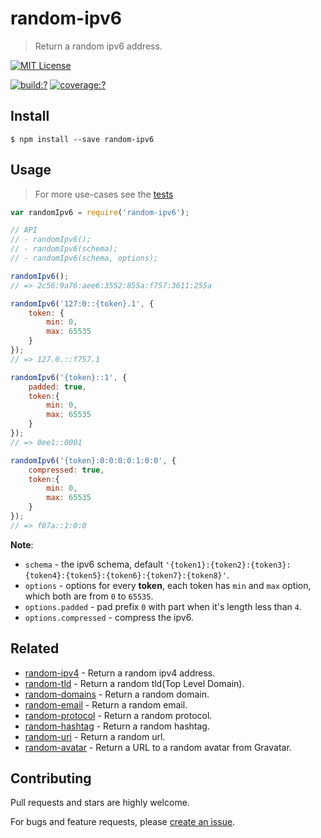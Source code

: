 # random-ipv6

> Return a random ipv6 address.

[![MIT License](https://img.shields.io/badge/license-MIT_License-green.svg?style=flat-square)](https://github.com/mock-end/random-ipv6/blob/master/LICENSE)

[![build:?](https://img.shields.io/travis/mock-end/random-ipv6/master.svg?style=flat-square)](https://travis-ci.org/mock-end/random-ipv6)
[![coverage:?](https://img.shields.io/coveralls/mock-end/random-ipv6/master.svg?style=flat-square)](https://coveralls.io/github/mock-end/random-ipv6)


## Install

```
$ npm install --save random-ipv6 
```

## Usage

> For more use-cases see the [tests](https://github.com/mock-end/random-ipv4/blob/master/test/spec/index.js)


```js
var randomIpv6 = require('random-ipv6');

// API
// - randomIpv6();
// - randomIpv6(schema);
// - randomIpv6(schema, options);

randomIpv6();
// => 2c56:9a76:aee6:3552:855a:f757:3611:255a

randomIpv6('127:0::{token}.1', {
    token: {
        min: 0,
        max: 65535
    }
});
// => 127.0.::f757.1

randomIpv6('{token}::1', {
    padded: true,
    token:{
        min: 0,
        max: 65535
    }
});
// => 0ee1::0001

randomIpv6('{token}:0:0:0:0:1:0:0', {
    compressed: true,
    token:{
        min: 0,
        max: 65535
    }
});
// => f07a::1:0:0

```

**Note**:

- `schema` - the ipv6 schema, default `'{token1}:{token2}:{token3}:{token4}:{token5}:{token6}:{token7}:{token8}'`.
- `options` - options for every **token**, each token has `min` and `max` option, which both are from `0` to `65535`.
- `options.padded` - pad prefix `0` with part when it's length less than `4`.
- `options.compressed` - compress the ipv6.


## Related

- [random-ipv4](https://github.com/mock-end/random-ipv4) - Return a random ipv4 address.
- [random-tld](https://github.com/mock-end/random-tld) - Return a random tld(Top Level Domain).
- [random-domains](https://github.com/mock-end/random-domains) - Return a random domain.
- [random-email](https://github.com/mock-end/random-email) - Return a random email.
- [random-protocol](https://github.com/mock-end/random-protocol) - Return a random protocol.
- [random-hashtag](https://github.com/mock-end/random-tld) - Return a random hashtag.
- [random-uri](https://github.com/mock-end/random-uri.git) - Return a random url.
- [random-avatar](https://github.com/mock-end/random-avatar) - Return a URL to a random avatar from Gravatar.


## Contributing

Pull requests and stars are highly welcome.

For bugs and feature requests, please [create an issue](https://github.com/mock-end/random-ipv6/issues/new).
